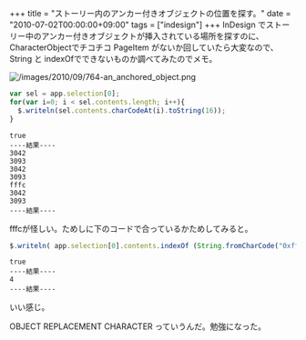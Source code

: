 +++
title = "ストーリー内のアンカー付きオブジェクトの位置を探す。"
date = "2010-07-02T00:00:00+09:00"
tags = ["indesign"]
+++
InDesign でストーリー中のアンカー付きオブジェクトが挿入されている場所を探すのに、CharacterObjectでチコチコ PageItem がないか回していたら大変なので、String と indexOfでできないものか調べてみたのでメモ。

![/images/2010/09/764-an_anchored_object.png](/images/2010/09/764-an_anchored_object.png)

```js
var sel = app.selection[0];
for(var i=0; i < sel.contents.length; i++){
  $.writeln(sel.contents.charCodeAt(i).toString(16));
}
```

```
true
----結果----
3042
3093
3042
3093
fffc
3042
3093
----結果----
```

fffcが怪しい。ためしに下のコードで合っているかためしてみると。

```js
$.writeln( app.selection[0].contents.indexOf (String.fromCharCode("0xfffc"), 0 ) );
```

```
true
----結果----
4
----結果----
```

いい感じ。

OBJECT REPLACEMENT CHARACTER っていうんだ。勉強になった。